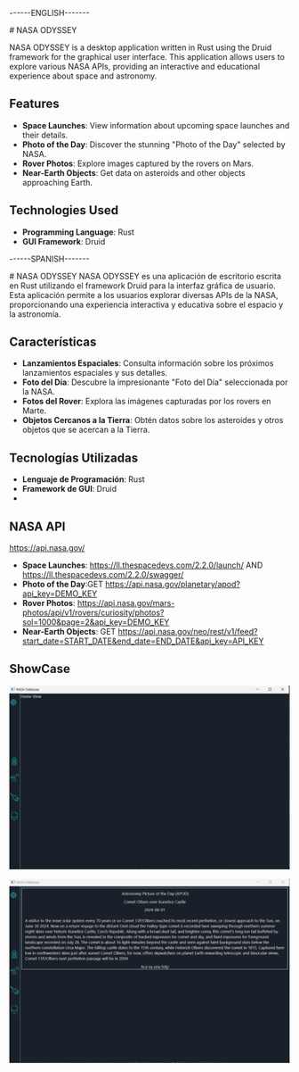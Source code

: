 
<p>------ENGLISH-------</p>
# NASA ODYSSEY

NASA ODYSSEY is a desktop application written in Rust using the Druid framework for the graphical user interface. This application allows users to explore various NASA APIs, providing an interactive and educational experience about space and astronomy.

## Features

- **Space Launches**: View information about upcoming space launches and their details.
- **Photo of the Day**: Discover the stunning "Photo of the Day" selected by NASA.
- **Rover Photos**: Explore images captured by the rovers on Mars.
- **Near-Earth Objects**: Get data on asteroids and other objects approaching Earth.

## Technologies Used

- **Programming Language**: Rust
- **GUI Framework**: Druid


<p>------SPANISH-------</p>
# NASA ODYSSEY
NASA ODYSSEY es una aplicación de escritorio escrita en Rust utilizando el framework Druid para la interfaz gráfica de usuario. Esta aplicación permite a los usuarios explorar diversas APIs de la NASA, proporcionando una experiencia interactiva y educativa sobre el espacio y la astronomía.

## Características
- **Lanzamientos Espaciales**: Consulta información sobre los próximos lanzamientos espaciales y sus detalles.
- **Foto del Día**: Descubre la impresionante "Foto del Día" seleccionada por la NASA.
- **Fotos del Rover**: Explora las imágenes capturadas por los rovers en Marte.
- **Objetos Cercanos a la Tierra**: Obtén datos sobre los asteroides y otros objetos que se acercan a la Tierra.

## Tecnologías Utilizadas
- **Lenguaje de Programación**: Rust
- **Framework de GUI**: Druid
- 

## NASA API 
https://api.nasa.gov/
- **Space Launches**: https://ll.thespacedevs.com/2.2.0/launch/  AND https://ll.thespacedevs.com/2.2.0/swagger/
- **Photo of the Day**:GET  https://api.nasa.gov/planetary/apod?api_key=DEMO_KEY
- **Rover Photos**: https://api.nasa.gov/mars-photos/api/v1/rovers/curiosity/photos?sol=1000&page=2&api_key=DEMO_KEY
- **Near-Earth Objects**: GET https://api.nasa.gov/neo/rest/v1/feed?start_date=START_DATE&end_date=END_DATE&api_key=API_KEY

## ShowCase
![1.png](./docs/pictures/1.png)

![2.png](./docs/pictures/2.png)
